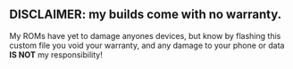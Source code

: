 ## **DISCLAIMER: my builds come with no warranty.**
My ROMs have yet to damage anyones devices, but know by flashing this custom file you void your warranty, and any damage to your phone or data **IS NOT** my responsibility!